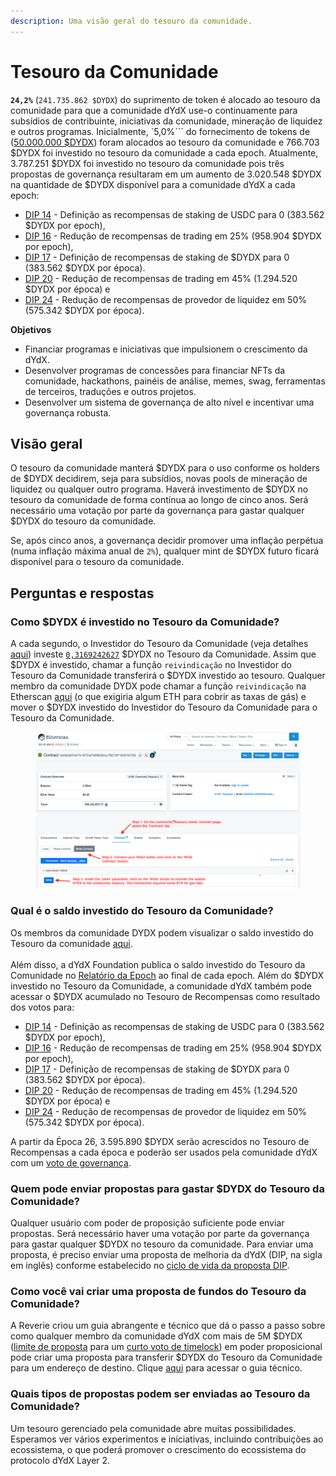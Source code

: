 ```yaml
---
description: Uma visão geral do tesouro da comunidade.
---
```


# Tesouro da Comunidade

**`24,2%`** (`241.735.862 $DYDX`) do suprimento de token é alocado ao tesouro da comunidade para que a comunidade dYdX use-o continuamente para subsídios de contribuinte, iniciativas da comunidade, mineração de liquidez e outros programas. Inicialmente, `5,0%``` do fornecimento de tokens de ([50.000.000 $DYDX](https://docs.dydx.community/dydx-governance/start-here/dydx-allocations)) foram alocados ao tesouro da comunidade e 766.703 $DYDX foi investido no tesouro da comunidade a cada epoch. Atualmente, 3.787.251 $DYDX foi investido no tesouro da comunidade pois três propostas de governança resultaram em um aumento de 3.020.548 $DYDX na quantidade de $DYDX disponível para a comunidade dYdX a cada epoch:

* [DIP 14](https://dydx.community/dashboard/proposal/7) - Definição as recompensas de staking de USDC para 0 (383.562 $DYDX por epoch),
* [DIP 16](https://dydx.community/dashboard/proposal/8) - Redução de recompensas de trading em 25% (958.904 $DYDX por epoch),
* [DIP 17](https://dydx.community/dashboard/proposal/9) - Definição de recompensas de staking de $DYDX para 0 (383.562 $DYDX por época).
* [DIP 20](https://dydx.community/dashboard/proposal/11) - Redução de recompensas de trading em 45% (1.294.520 $DYDX por época) e
* [DIP 24](https://github.com/dydxfoundation/dip/blob/master/content/dips/DIP-24.md) - Redução de recompensas de provedor de liquidez em 50% (575.342 $DYDX por época).



**Objetivos**

* Financiar programas e iniciativas que impulsionem o crescimento da dYdX.
* Desenvolver programas de concessões para financiar NFTs da comunidade, hackathons, painéis de análise, memes, swag, ferramentas de terceiros, traduções e outros projetos.
* Desenvolver um sistema de governança de alto nível e incentivar uma governança robusta.

## Visão geral

O tesouro da comunidade manterá $DYDX para o uso conforme os holders de $DYDX decidirem, seja para subsídios, novas pools de mineração de liquidez ou qualquer outro programa. Haverá investimento de $DYDX no tesouro da comunidade de forma contínua ao longo de cinco anos. Será necessário uma votação por parte da governança para gastar qualquer $DYDX do tesouro da comunidade.

Se, após cinco anos, a governança decidir promover uma inflação perpétua (numa inflação máxima anual de `2%`), qualquer mint de $DYDX futuro ficará disponível para o tesouro da comunidade.

## Perguntas e respostas

### Como $DYDX é investido no Tesouro da Comunidade?

A cada segundo, o Investidor do Tesouro da Comunidade (veja detalhes [aqui](https://docs.dydx.community/dydx-governance/resources/technical-overview#governance-architecture-overview)) investe [`0,3169242627`](tel:03169242627) $DYDX no Tesouro da Comunidade. Assim que $DYDX é investido, chamar a função `reivindicação` no Investidor do Tesouro da Comunidade transferirá o $DYDX investido ao tesouro. Qualquer membro da comunidade DYDX pode chamar a função `reivindicação` na Etherscan [aqui](https://etherscan.io/address/0x08a90Fe0741B7DeF03fB290cc7B273F1855767D8#writeContract) (o que exigiria algum ETH para cobrir as taxas de gás) e mover o $DYDX investido do Investidor do Tesouro da Comunidade para o Tesouro da Comunidade.

<figure><img src="../.gitbook/assets/claim-function-CT-vester.png" alt=""><figcaption></figcaption></figure>

### Qual é o saldo investido do Tesouro da Comunidade?

Os membros da comunidade DYDX podem visualizar o saldo investido do Tesouro da comunidade [aqui](https://dydx.shippooor.xyz/). \
\
Além disso, a dYdX Foundation publica o saldo investido do Tesouro da Comunidade no [Relatório da Epoch](https://dydx.foundation/blog) ao final de cada epoch. Além do $DYDX investido no Tesouro da Comunidade, a comunidade dYdX também pode acessar o $DYDX acumulado no Tesouro de Recompensas como resultado dos votos para:

* [DIP 14](https://dydx.community/dashboard/proposal/7) - Definição as recompensas de staking de USDC para 0 (383.562 $DYDX por epoch),
* [DIP 16](https://dydx.community/dashboard/proposal/8) - Redução de recompensas de trading em 25% (958.904 $DYDX por epoch),
* [DIP 17](https://dydx.community/dashboard/proposal/9) - Definição de recompensas de staking de $DYDX para 0 (383.562 $DYDX por época).
* [DIP 20](https://dydx.community/dashboard/proposal/11) - Redução de recompensas de trading em 45% (1.294.520 $DYDX por época) e
* [DIP 24](https://github.com/dydxfoundation/dip/blob/master/content/dips/DIP-24.md) - Redução de recompensas de provedor de liquidez em 50% (575.342 $DYDX por época).

A partir da Época 26, 3.595.890 $DYDX  serão acrescidos no Tesouro de Recompensas a cada época e poderão ser usados pela comunidade dYdX com um [voto de governança](https://docs.dydx.community/dydx-governance/voting-and-governance/governance-parameters).

### Quem pode enviar propostas para gastar $DYDX do Tesouro da Comunidade?

Qualquer usuário com poder de proposição suficiente pode enviar propostas. Será necessário haver uma votação por parte da governança para gastar qualquer $DYDX no tesouro da comunidade. Para enviar uma proposta, é preciso enviar uma proposta de melhoria da dYdX (DIP, na sigla em inglês) conforme estabelecido no [ciclo de vida da proposta DIP](../voting-and-governance/dip-proposal-lifecycle.md).

### Como você vai criar uma proposta de fundos do Tesouro da Comunidade?

A Reverie criou um guia abrangente e técnico que dá o passo a passo sobre como qualquer membro da comunidade dYdX com mais de 5M $DYDX ([limite de proposta](https://docs.dydx.community/dydx-governance/voting-and-governance/governance-parameters#timelock-parameters) para um [curto voto de timelock](https://docs.dydx.community/dydx-governance/voting-and-governance/governance-process#short-timelock-executor)) em poder proposicional pode criar uma proposta para transferir $DYDX do Tesouro da Comunidade para um endereço de destino. Clique [aqui](https://app.gitbook.com/o/-MeNgGQU0ucT2xo4s8-T/s/-MeNfSkgj48hU0q8Zbjn/\~/changes/EyisuFjLIyJ7K9RzaTfJ/technical-guide-on-building-a-dydx-community-treasury-spending-proposal) para acessar o guia técnico.

### Quais tipos de propostas podem ser enviadas ao Tesouro da Comunidade?

Um tesouro gerenciado pela comunidade abre muitas possibilidades. Esperamos ver vários experimentos e iniciativas, incluindo contribuições ao ecossistema, o que poderá promover o crescimento do ecossistema do protocolo dYdX Layer 2.
